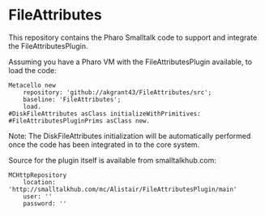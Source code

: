 # FileAttributes

This repository contains the Pharo Smalltalk code to support and integrate the FileAttributesPlugin.

Assuming you have a Pharo VM with the FileAttributesPlugin available, to load the code:

```smalltalk
Metacello new
	repository: 'github://akgrant43/FileAttributes/src';
	baseline: 'FileAttributes';
	load.
#DiskFileAttributes asClass initializeWithPrimitives: #FileAttributesPluginPrims asClass new.
```

Note: The DiskFileAttributes initialization will be automatically performed once the code has been integrated in to the core system.

Source for the plugin itself is available from smalltalkhub.com:

```smalltalk
MCHttpRepository
	location: 'http://smalltalkhub.com/mc/Alistair/FileAttributesPlugin/main'
	user: ''
	password: ''
```

